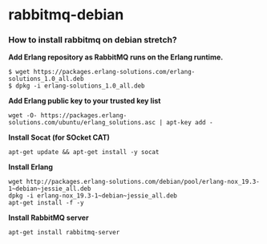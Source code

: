 # rabbitmq-debian
### How to install rabbitmq on debian stretch?


**Add Erlang repository as RabbitMQ runs on the Erlang runtime.**
```
$ wget https://packages.erlang-solutions.com/erlang-solutions_1.0_all.deb
$ dpkg -i erlang-solutions_1.0_all.deb
```

**Add Erlang public key to your trusted key list**
```
wget -O- https://packages.erlang-solutions.com/ubuntu/erlang_solutions.asc | apt-key add -
```

**Install Socat (for SOcket CAT)**
```
apt-get update && apt-get install -y socat
```

**Install Erlang**
```
wget http://packages.erlang-solutions.com/debian/pool/erlang-nox_19.3-1~debian~jessie_all.deb
dpkg -i erlang-nox_19.3-1~debian~jessie_all.deb 
apt-get install -f -y
```

**Install RabbitMQ server**
```
apt-get install rabbitmq-server
```
